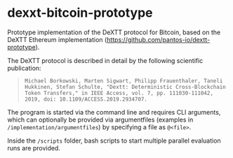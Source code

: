 # dexxt-bitcoin-prototype
Prototype implementation of the DeXTT protocol for Bitcoin, based on the DeXTT Ethereum implementation (https://github.com/pantos-io/dextt-prototype).

The DeXTT protocol is described in detail by the following scientific publication:

> ```
> Michael Borkowski, Marten Sigwart, Philipp Frauenthaler, Taneli Hukkinen, Stefan Schulte, "Dextt: Deterministic Cross-Blockchain Token Transfers," in IEEE Access, vol. 7, pp. 111030-111042, 2019, doi: 10.1109/ACCESS.2019.2934707.
> ```



The program is started via the command line and requires CLI arguments, which can optionally be provided via argumentfiles (examples in `/implementation/argumentfiles`) by specifying a file as `@<file>`.

Inside the `/scripts` folder, bash scripts to start multiple parallel evaluation runs are provided.